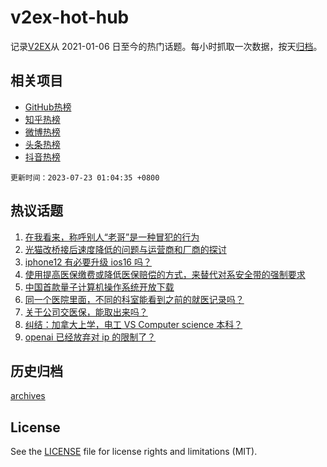 # v2ex-hot-hub

 记录[V2EX](https://www.v2ex.com/)从 2021-01-06 日至今的热门话题。每小时抓取一次数据，按天[归档](archives)。
 
 ## 相关项目

- [GitHub热榜](https://github.com/lonnyzhang423/github-hot-hub)
- [知乎热榜](https://github.com/lonnyzhang423/zhihu-hot-hub)
- [微博热榜](https://github.com/lonnyzhang423/weibo-hot-hub)
- [头条热榜](https://github.com/lonnyzhang423/toutiao-hot-hub)
- [抖音热榜](https://github.com/lonnyzhang423/douyin-hot-hub)


 `更新时间：2023-07-23 01:04:35 +0800`

## 热议话题

1. [在我看来，称呼别人“老哥”是一种冒犯的行为](https://www.v2ex.com/t/958794)
1. [光猫改桥接后速度降低的问题与运营商和厂商的探讨](https://www.v2ex.com/t/958813)
1. [iphone12 有必要升级 ios16 吗？](https://www.v2ex.com/t/958744)
1. [使用提高医保缴费或降低医保赔偿的方式，来替代对系安全带的强制要求](https://www.v2ex.com/t/958837)
1. [中国首款量子计算机操作系统开放下载](https://www.v2ex.com/t/958759)
1. [同一个医院里面，不同的科室能看到之前的就医记录吗？](https://www.v2ex.com/t/958752)
1. [关于公司交医保，能取出来吗？](https://www.v2ex.com/t/958784)
1. [纠结：加拿大上学，电工 VS Computer science 本科？](https://www.v2ex.com/t/958789)
1. [openai 已经放弃对 ip 的限制了？](https://www.v2ex.com/t/958763)

## 历史归档

[archives](archives)

## License

See the [LICENSE](LICENSE) file for license rights and limitations (MIT).
